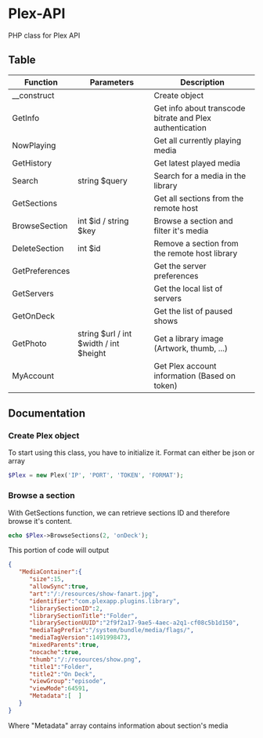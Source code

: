 # Plex-API
PHP class for Plex API

## Table
Function | Parameters | Description
-------- | ---------- |-----------
__construct | | Create object
GetInfo | | Get info about transcode bitrate and Plex authentication
NowPlaying | | Get all currently playing media
GetHistory | | Get latest played media
Search | string $query | Search for a media in the library
GetSections | | Get all sections from the remote host
BrowseSection | int $id / string $key| Browse a section and filter it's media
DeleteSection | int $id | Remove a section from the remote host library
GetPreferences | | Get the server preferences
GetServers | | Get the local list of servers
GetOnDeck | | Get the list of paused shows
GetPhoto | string $url / int $width / int $height | Get a library image (Artwork, thumb, ...)
MyAccount | | Get Plex account information (Based on token)

## Documentation
### Create Plex object
To start using this class, you have to initialize it. Format can either be json or array
```php
$Plex = new Plex('IP', 'PORT', 'TOKEN', 'FORMAT');
```
### Browse a section
With GetSections function, we can retrieve sections ID and therefore browse it's content.
```php
echo $Plex->BrowseSections(2, 'onDeck');
```
This portion of code will output
```json
{  
   "MediaContainer":{  
      "size":15,
      "allowSync":true,
      "art":"/:/resources/show-fanart.jpg",
      "identifier":"com.plexapp.plugins.library",
      "librarySectionID":2,
      "librarySectionTitle":"Folder",
      "librarySectionUUID":"2f9f2a17-9ae5-4aec-a2q1-cf08c5b1d150",
      "mediaTagPrefix":"/system/bundle/media/flags/",
      "mediaTagVersion":1491998473,
      "mixedParents":true,
      "nocache":true,
      "thumb":"/:/resources/show.png",
      "title1":"Folder",
      "title2":"On Deck",
      "viewGroup":"episode",
      "viewMode":64591,
      "Metadata":[  ]
   }
}
```
Where "Metadata" array contains information about section's media
